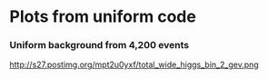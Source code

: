 # Plots from uniform code

### Uniform background from 4,200 events
http://s27.postimg.org/mpt2u0yxf/total_wide_higgs_bin_2_gev.png

